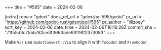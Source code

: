 +++
title = "#595"
date = 2024-02-06

[extra]
repo = "gdext"
docs_rel_url = "gdext/pr-595/godot"
pr_url = "https://github.com/godot-rust/gdext/pull/595"
pr_author = "lilizoey"
sort_key = 2024-02-06
date_time = 2024-02-06T16:16:28Z
commit_sha = "71f55d3c755b782ce3f3663ade93ff9ff2373083"
+++

Make `Var` use `GodotConvert::Via` to align it with `ToGodot` and `FromGodot` 

